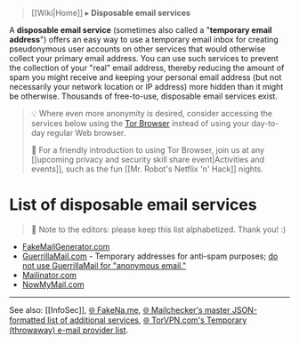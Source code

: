 > [[Wiki|Home]] ▸ **Disposable email services**

A **disposable email service** (sometimes also called a "**temporary email address**") offers an easy way to use a temporary email inbox for creating pseudonymous user accounts on other services that would otherwise collect your primary email address. You can use such services to prevent the collection of your "real" email address, thereby reducing the amount of spam you might receive and keeping your personal email address (but not necessarily your network location or IP address) more hidden than it might be otherwise. Thousands of free-to-use, disposable email services exist.

> 💡 Where even more anonymity is desired, consider accessing the services below using the [Tor Browser](https://torproject.org/) instead of using your day-to-day regular Web browser.
> 
> 🔰 For a friendly introduction to using Tor Browser, join us at any [[upcoming privacy and security skill share event|Activities and events]], such as the fun [[Mr. Robot's Netflix 'n' Hack]] nights.

# List of disposable email services

> 📝 Note to the editors: please keep this list alphabetized. Thank you! :)

* [FakeMailGenerator.com](http://www.fakemailgenerator.com/)
* [GuerrillaMail.com](https://www.guerrillamail.com/) - Temporary addresses for anti-spam purposes; [do not use GuerrillaMail for "anonymous email."](https://web.archive.org/web/20151029140147/https://www.guerrillamail.com/blog/statement-on-harvard-incident/)
* [Mailinator.com](https://www.mailinator.com/)
* [NowMyMail.com](http://nowmymail.com/)

* * *

See also: [[InfoSec]], [🌐 FakeNa.me](https://fakena.me/), [🌐 Mailchecker's master JSON-formatted list of additional services](https://github.com/FGRibreau/mailchecker/blob/master/list.json), [🌐 TorVPN.com's Temporary (throwaway) e-mail provider list](https://www.torvpn.com/en/disposable-email).